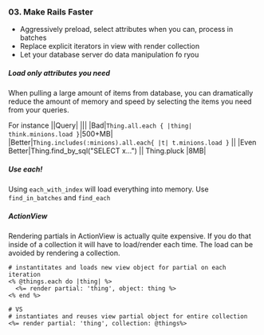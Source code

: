 ### 03. Make Rails Faster
- Aggressively preload, select attributes when you can, process in batches
- Replace explicit iterators in view with render collection
- Let your database server do data manipulation fo ryou

##### Load only attributes you need
When pulling a large amount of items from database, you can dramatically reduce the amount of memory and speed by selecting the items you need from your queries. 

For instance
||Query|
|||
|Bad|`Thing.all.each { |thing| think.minions.load }`|500+MB|
|Better|`Thing.includes(:minions).all.each{ |t| t.minions.load }` ||
|Even Better|Thing.find_by_sql("SELECT x...") || Thing.pluck |8MB|

##### Use each!
Using `each_with_index` will load everything into memory.  Use `find_in_batches` and `find_each` 

##### ActionView
Rendering partials in ActionView is actually quite expensive.  If you do that inside of a collection it will have to load/render each time.  The load can be avoided by rendering a collection.

```
# instantitates and loads new view object for partial on each iteration
<% @things.each do |thing| %>
  <%= render partial: 'thing', object: thing %>
<% end %>

# VS
# instantiates and reuses view partial object for entire collection
<%= render partial: 'thing', collection: @things%>
```
